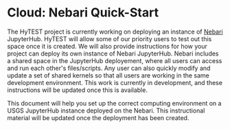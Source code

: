 # Cloud: Nebari Quick-Start
The HyTEST project is currently working on deploying an instance of [Nebari](https://www.nebari.dev/) JupyterHub. HyTEST will allow some of our priority users to test out this space once it is created. We will also provide instructions for how your project can deploy its own instance of Nebari JupyterHub. Nebari includes a shared space in the JupyterHub deployement, where all users can access and run each other's files/scripts. Any user can also quickly modify and update a set of shared kernels so that all users are working in the same development environment. This work is currently in development, and these instructions will be updated once this is available.

This document will help you set up the correct computing environment on a
USGS JupyterHub instance deployed on the Nebari. This instructional material
will be updated once the deployment has been created.